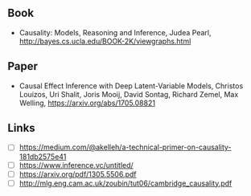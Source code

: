 ## Book
* Causality: Models, Reasoning and Inference, Judea Pearl, http://bayes.cs.ucla.edu/BOOK-2K/viewgraphs.html

## Paper
* Causal Effect Inference with Deep Latent-Variable Models, Christos Louizos, Uri Shalit, Joris Mooij, David Sontag, Richard Zemel, Max Welling, https://arxiv.org/abs/1705.08821

## Links
* [ ] https://medium.com/@akelleh/a-technical-primer-on-causality-181db2575e41
* [ ] https://www.inference.vc/untitled/
* [ ] https://arxiv.org/pdf/1305.5506.pdf
* [ ] http://mlg.eng.cam.ac.uk/zoubin/tut06/cambridge_causality.pdf

